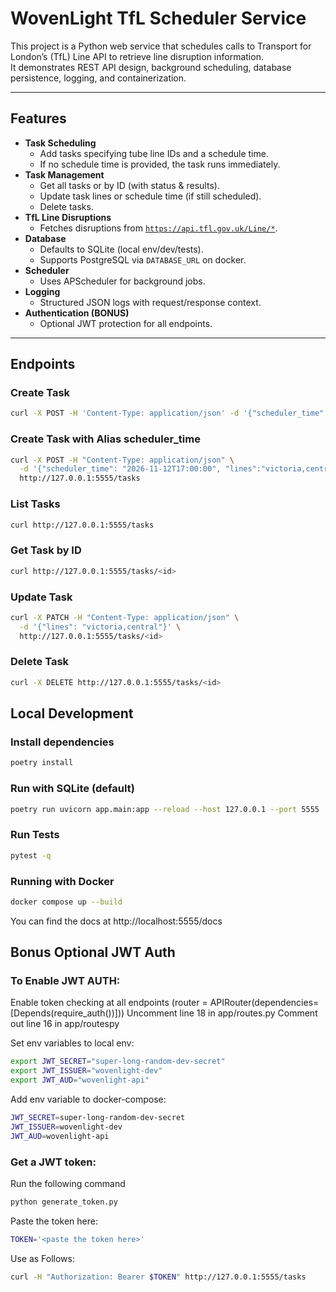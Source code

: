 # WovenLight TfL Scheduler Service

This project is a Python web service that schedules calls to Transport for London’s (TfL) Line API to retrieve line disruption information.  
It demonstrates REST API design, background scheduling, database persistence, logging, and containerization.

---

## Features

- **Task Scheduling**
  - Add tasks specifying tube line IDs and a schedule time.
  - If no schedule time is provided, the task runs immediately.
- **Task Management**
  - Get all tasks or by ID (with status & results).
  - Update task lines or schedule time (if still scheduled).
  - Delete tasks.
- **TfL Line Disruptions**
  - Fetches disruptions from [`https://api.tfl.gov.uk/Line/*`](https://api.tfl.gov.uk/).
- **Database**
  - Defaults to SQLite (local env/dev/tests).
  - Supports PostgreSQL via `DATABASE_URL` on docker.
- **Scheduler**
  - Uses APScheduler for background jobs.
- **Logging**
  - Structured JSON logs with request/response context.
- **Authentication (BONUS)**
  - Optional JWT protection for all endpoints.

---

## Endpoints

### Create Task
```bash
curl -X POST -H 'Content-Type: application/json' -d '{"scheduler_time" : "2021-11-12T17:00:00", "lines":"victoria"}' http://localhost:5555/tasks
```

### Create Task with Alias scheduler_time

```bash
curl -X POST -H "Content-Type: application/json" \
  -d '{"scheduler_time": "2026-11-12T17:00:00", "lines":"victoria,central"}' \
  http://127.0.0.1:5555/tasks
```

### List Tasks

```bash
curl http://127.0.0.1:5555/tasks
```

### Get Task by ID

```bash
curl http://127.0.0.1:5555/tasks/<id>
```

### Update Task

```bash
curl -X PATCH -H "Content-Type: application/json" \
  -d '{"lines": "victoria,central"}' \
  http://127.0.0.1:5555/tasks/<id>
```

### Delete Task

```bash
curl -X DELETE http://127.0.0.1:5555/tasks/<id>
```


## Local Development

### Install dependencies


```bash
poetry install
```

### Run with SQLite (default)

```bash
poetry run uvicorn app.main:app --reload --host 127.0.0.1 --port 5555
```

### Run Tests

```bash
pytest -q
```

### Running with Docker

```bash
docker compose up --build
```

You can find the docs at http://localhost:5555/docs


## Bonus Optional JWT Auth
### To Enable JWT AUTH:

Enable token checking at all endpoints (router = APIRouter(dependencies=[Depends(require_auth())]))
Uncomment line 18 in app/routes.py
Comment out line 16 in app/routespy

Set env variables to local env:

```bash
export JWT_SECRET="super-long-random-dev-secret"
export JWT_ISSUER="wovenlight-dev"
export JWT_AUD="wovenlight-api"
```

Add env variable to docker-compose: 

```bash
JWT_SECRET=super-long-random-dev-secret
JWT_ISSUER=wovenlight-dev
JWT_AUD=wovenlight-api
```


### Get a JWT token:

Run the following command

```bash
python generate_token.py
```

Paste the token here:

```bash
TOKEN='<paste the token here>'
```

Use as Follows:

```bash
curl -H "Authorization: Bearer $TOKEN" http://127.0.0.1:5555/tasks
```